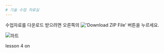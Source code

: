 ```yaml
---
# 기술 수업 자료실
---
```



수업자료를 다운로드 받으려면 오른쪽의 !['Download ZIP File'](https://raw.githubusercontent.com/mtinet/tech/gh-pages/images/button.png) 버튼을 누르세요. 


![하트](http://www.littlebear.dk/images/sangskjulerfoto/hjerte.jpg)


lesson 4 on
